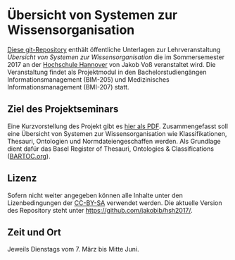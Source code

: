 # Übersicht von Systemen zur Wissensorganisation

[Diese git-Repository](https://github.com/hshdb/hsh2017) enthält öffentliche
Unterlagen zur Lehrveranstaltung *Übersicht von Systemen zur
Wissensorganisation* die im Sommersemester 2017 an der [Hochschule
Hannover](https://www.hs-hannover.de/) von Jakob Voß veranstaltet wird. Die
Veranstaltung findet als Projektmodul in den Bachelorstudiengängen
Informationsmanagement (BIM-205) und Medizinisches Informationsmanagement
(BMI-207) statt.

## Ziel des Projektseminars

Eine Kurzvorstellung des Projekt gibt es [hier als
PDF](https://github.com/hshdb/hsh2017/raw/master/projektvorstellung.pdf).
Zusammengefasst soll eine Übersicht von Systemen zur Wissensorganisation wie
Klassifikationen, Thesauri, Ontologien und Normdateiengeschaffen werden. Als
Grundlage dient dafür das Basel Register of Thesauri, Ontologies &
Classifications ([BARTOC.org](http://bartoc.org)).

## Lizenz

Sofern nicht weiter angegeben können alle Inhalte unter den
Lizenbedingungen der [CC-BY-SA](http://creativecommons.org/licenses/by-sa/3.0/)
verwendet werden.  Die aktuelle Version des Repository steht unter
<https://github.com/jakobib/hsh2017/>.

## Zeit und Ort

Jeweils Dienstags vom 7. März bis Mitte Juni.

